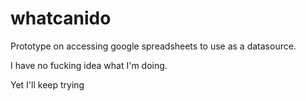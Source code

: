 whatcanido
==========

Prototype on accessing google spreadsheets to use as a datasource. 

I have no fucking idea what I'm doing.

Yet I'll keep trying